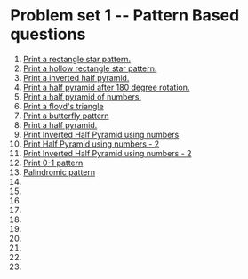 # Problem set 1 -- Pattern Based questions
<ol>
<li><a href="problem01.cpp">Print a rectangle star pattern.</a></li>
<li><a href="problem02.cpp">Print a hollow rectangle star pattern.</a></li>
<li><a href="problem03.cpp">Print a inverted half pyramid.</a></li>
<li><a href="problem04.cpp">Print a half pyramid after 180 degree rotation.</a></li>
<li><a href="problem05.cpp">Print a half pyramid of numbers.</a></li>
<li><a href="problem06.cpp">Print a floyd's triangle</a></li>
<li><a href="problem07.cpp">Print a butterfly pattern</a></li>
<li><a href="problem08.cpp">Print a half pyramid.</a></li>
<li><a href="problem09.cpp">Print Inverted Half Pyramid using numbers</a></li>
<li><a href="problem10.cpp">Print Half Pyramid using numbers - 2</a></li>
<li><a href="problem11.cpp">Print Inverted Half Pyramid using numbers - 2</a></li>
<li><a href="problem12.cpp">Print 0-1 pattern</a></li>
<li><a href="problem13.cpp">Palindromic pattern</a></li>
<li><a href="problem14.cpp"></a></li>
<li><a href="problem01.cpp"></a></li>
<li><a href="problem01.cpp"></a></li>
<li><a href="problem01.cpp"></a></li>
<li><a href="problem01.cpp"></a></li>
<li><a href="problem01.cpp"></a></li>
<li><a href="problem01.cpp"></a></li>
<li><a href="problem01.cpp"></a></li>
<li><a href="problem01.cpp"></a></li>
<li><a href="problem01.cpp"></a></li>
</ol>